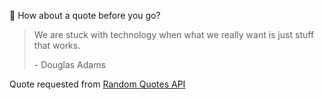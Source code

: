 📣 How about a quote before you go?

> We are stuck with technology when what we really want is just stuff that works.
>
> <p>- Douglas Adams</p>

Quote requested from [Random Quotes API](https://github.com/lukePeavey/quotable)
